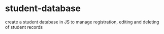 # student-database
create a student database in JS to manage registration, editing and deleting of student records
